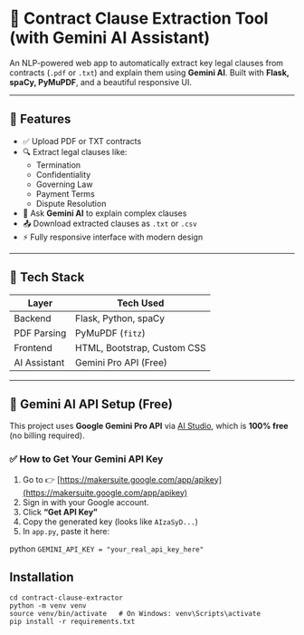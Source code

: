 # 📄 Contract Clause Extraction Tool (with Gemini AI Assistant)

An NLP-powered web app to automatically extract key legal clauses from contracts (`.pdf` or `.txt`) and explain them using **Gemini AI**. Built with **Flask, spaCy, PyMuPDF**, and a beautiful responsive UI.

---

## 🚀 Features

- ✅ Upload PDF or TXT contracts
- 🔍 Extract legal clauses like:
  - Termination
  - Confidentiality
  - Governing Law
  - Payment Terms
  - Dispute Resolution
- 🧠 Ask **Gemini AI** to explain complex clauses
- 📤 Download extracted clauses as `.txt` or `.csv`
- ⚡ Fully responsive interface with modern design

---

## 🧰 Tech Stack

| Layer        | Tech Used                   |
|--------------|-----------------------------|
| Backend      | Flask, Python, spaCy        |
| PDF Parsing  | PyMuPDF (`fitz`)            |
| Frontend     | HTML, Bootstrap, Custom CSS |
| AI Assistant | Gemini Pro API (Free)       |

---

## 🧠 Gemini AI API Setup (Free)

This project uses **Google Gemini Pro API** via [AI Studio](https://makersuite.google.com/), which is **100% free** (no billing required).

### ✅ How to Get Your Gemini API Key

1. Go to 👉 [https://makersuite.google.com/app/apikey](https://makersuite.google.com/app/apikey)
2. Sign in with your Google account.
3. Click **“Get API Key”**
4. Copy the generated key (looks like `AIzaSyD...`)
5. In `app.py`, paste it here:

python
```GEMINI_API_KEY = "your_real_api_key_here"```


## Installation
``` git clone https://github.com/yourusername/contract-clause-extractor
cd contract-clause-extractor
python -m venv venv
source venv/bin/activate   # On Windows: venv\Scripts\activate
pip install -r requirements.txt
```

